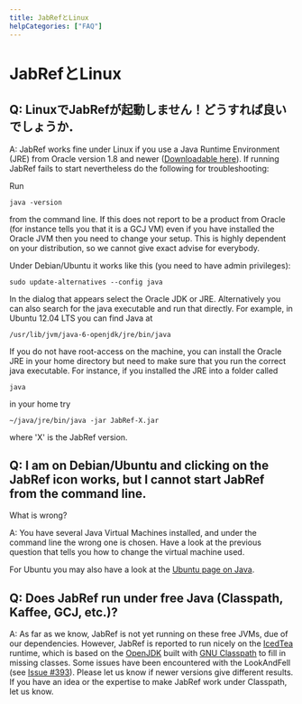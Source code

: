 ```yaml
---
title: JabRefとLinux
helpCategories: ["FAQ"]
---
```


# JabRefとLinux

## Q: LinuxでJabRefが起動しません！どうすれば良いでしょうか．

A: JabRef works fine under Linux if you use a Java Runtime Environment (JRE) from Oracle version 1.8 and newer ([Downloadable here](https://www.java.com)).
If running JabRef fails to start nevertheless do the following for troubleshooting:

Run

    java -version

from the command line.
If this does not report to be a product from Oracle (for instance tells you that it is a GCJ VM) even if you have installed the Oracle JVM then you need to change your setup.
This is highly dependent on your distribution, so we cannot give exact advise for everybody.

Under Debian/Ubuntu it works like this (you need to have admin privileges):

    sudo update-alternatives --config java

In the dialog that appears select the Oracle JDK or JRE.
Alternatively you can also search for the java executable and run that directly.
For example, in Ubuntu 12.04 LTS you can find Java at

    /usr/lib/jvm/java-6-openjdk/jre/bin/java

If you do not have root-access on the machine, you can install the Oracle JRE in your home directory but need to make sure that you run the correct java executable.
For instance, if you installed the JRE into a folder called

    java

in your home try

    ~/java/jre/bin/java -jar JabRef-X.jar

where 'X' is the JabRef version.


## Q: I am on Debian/Ubuntu and clicking on the JabRef icon works, but I cannot start JabRef from the command line.
What is wrong?

A: You have several Java Virtual Machines installed, and under the command line the wrong one is chosen.
Have a look at the previous question that tells you how to change the virtual machine used.

For Ubuntu you may also have a look at the [Ubuntu page on Java](https://help.ubuntu.com/community/Java).


## Q: Does JabRef run under free Java (Classpath, Kaffee, GCJ, etc.)?

A: As far as we know, JabRef is not yet running on these free JVMs, due of our dependencies.
However, JabRef is reported to run nicely on the [IcedTea](http://fedoraproject.org/wiki/Features/IcedTea) runtime, which is based on the [OpenJDK](http://openjdk.java.net/) built with [GNU Classpath](http://www.gnu.org/software/classpath/) to fill in missing classes. Some issues have been encountered with the LookAndFell (see [Issue #393](https://github.com/JabRef/jabref/issues/393)).
Please let us know if newer versions give different results.
If you have an idea or the expertise to make JabRef work under Classpath, let us know.
